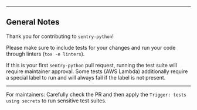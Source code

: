 <!-- What problem does this PR solve, what feature does it add? -->

---

## General Notes

Thank you for contributing to `sentry-python`!

Please make sure to include tests for your changes and run your code through linters (`tox -e linters`).

If this is your first `sentry-python` pull request, running the test suite will require maintainer approval. Some tests (AWS Lambda) additionally require a special label to run and will always fail if the label is not present.

---

For maintainers: Carefully check the PR and then apply the `Trigger: tests using secrets` to run sensitive test suites.
